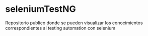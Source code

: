 # seleniumTestNG
Repositorio publico donde se pueden visualizar los conocimientos correspondientes al testing automation con selenium

